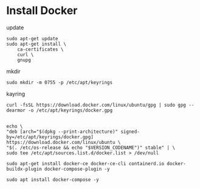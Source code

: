 # Install Docker

update

	sudo apt-get update
    sudo apt-get install \
        ca-certificates \
        curl \
        gnupg
		
mkdir

    sudo mkdir -m 0755 -p /etc/apt/keyrings

kayring

    curl -fsSL https://download.docker.com/linux/ubuntu/gpg | sudo gpg --dearmor -o /etc/apt/keyrings/docker.gpg
	

    echo \
    "deb [arch="$(dpkg --print-architecture)" signed-by=/etc/apt/keyrings/docker.gpg] https://download.docker.com/linux/ubuntu \
    "$(. /etc/os-release && echo "$VERSION_CODENAME")" stable" | \
    sudo tee /etc/apt/sources.list.d/docker.list > /dev/null
	
    sudo apt-get install docker-ce docker-ce-cli containerd.io docker-buildx-plugin docker-compose-plugin -y
	
    sudo apt install docker-compose -y
